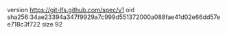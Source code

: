 version https://git-lfs.github.com/spec/v1
oid sha256:34ae23394a347f9929a7c999d551372000a088fae41d02e66dd57ee718c3f722
size 92
